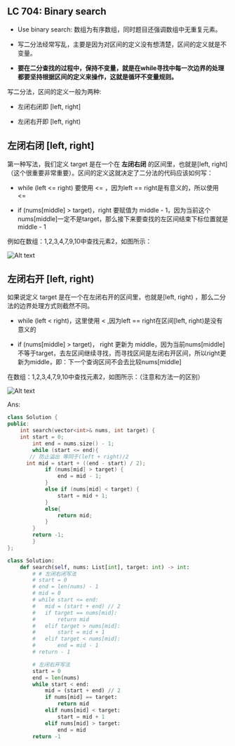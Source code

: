 
## LC 704: Binary search
* Use binary search: 数组为有序数组，同时题目还强调数组中无重复元素。

* 写二分法经常写乱，主要是因为对区间的定义没有想清楚，区间的定义就是不变量。

* __要在二分查找的过程中，保持不变量，就是在while寻找中每一次边界的处理都要坚持根据区间的定义来操作，这就是循环不变量规则。__

写二分法，区间的定义一般为两种:

* 左闭右闭即 [left, right]

* 左闭右开即 [left, right)


## __左闭右闭 [left, right]__

第一种写法，我们定义 target 是在一个在 __左闭右闭__ 的区间里，也就是[left, right] （这个很重要非常重要）。区间的定义这就决定了二分法的代码应该如何写：

* while (left <= right) 要使用 <= ，因为left == right是有意义的，所以使用 <=

* if (nums[middle] > target)，right 要赋值为 middle - 1，因为当前这个nums[middle]一定不是target，那么接下来要查找的左区间结束下标位置就是 middle - 1
    
例如在数组：1,2,3,4,7,9,10中查找元素2，如图所示：

<img  alt="Alt text" src="https://img-blog.csdnimg.cn/20210311153055723.jpg">


## 左闭右开  [left, right)
如果说定义 target 是在一个在左闭右开的区间里，也就是[left, right) ，那么二分法的边界处理方式则截然不同。


* while (left < right)，这里使用 < ,因为left == right在区间[left, right)是没有意义的

* if (nums[middle] > target)， right 更新为 middle，因为当前nums[middle]不等于target，去左区间继续寻找，而寻找区间是左闭右开区间，所以right更新为middle，即：下一个查询区间不会去比较nums[middle]
    
在数组：1,2,3,4,7,9,10中查找元素2，如图所示：（注意和方法一的区别）

<img  alt="Alt text" src="https://img-blog.csdnimg.cn/20210311153123632.jpg">

Ans:
```c++
class Solution {
public:
    int search(vector<int>& nums, int target) {
    int start = 0;
		int end = nums.size() - 1;
		while (start <= end){ 
       // 防止溢出 等同于(left + right)/2
      int mid = start + ((end - start) / 2);
			if (nums[mid] > target) {
				end = mid - 1; 
			}
			else if (nums[mid] < target) {
				start = mid + 1;
			}
			else{
				return mid;
			}
		}
		return -1;
		}
};
```

```py
class Solution:
	def search(self, nums: List[int], target: int) -> int:
		# # 左闭右闭写法
		# start = 0
		# end = len(nums) - 1
		# mid = 0
		# while start <= end:
		# 	mid = (start + end) // 2
		# 	if target == nums[mid]:
		# 		return mid
		# 	elif target > nums[mid]:
		# 		start = mid + 1
		# 	elif target < nums[mid]:
		# 		end = mid - 1
		# return - 1

        # 左闭右开写法
		start = 0
		end = len(nums)
		while start < end:
			mid = (start + end) // 2
			if nums[mid] == target:
				return mid
			elif nums[mid] < target:
				start = mid + 1
			elif nums[mid] > target:
				end = mid
		return -1

```
